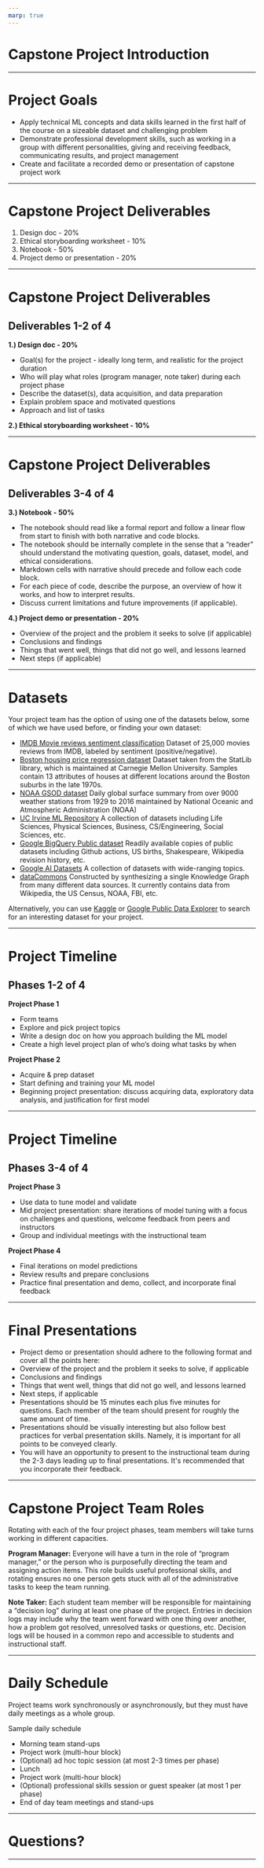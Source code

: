 ```yaml
---
marp: true
---
```


# Capstone Project Introduction

<!--
Today we'll begin discussing the culminating assignment for this course: the capstone project. We'll begin by going over the project goals, guidelines, deliverables, and timeline in this presentation. Please feel free to ask questions as we go through. Later on we'll move into discussing project topic ideation and begin the process of forming teams. 
-->

---

# Project Goals

* Apply technical ML concepts and data skills learned in the first half of the course on a sizeable dataset and challenging problem
* Demonstrate professional development skills, such as working in a group with different personalities, giving and receiving feedback, communicating results, and project management
* Create and facilitate a recorded demo or presentation of capstone project work

<!--
A significant amount of this course and class time are intentionally devoted to the capstone project.

We do this because employers want to see and hear about times you have worked collaboratively with other people in pursuit of a shared goal. Truthfully, that's much of professional life. You are better equipped to make your case to employers that you have experience working with others toward a technical goal if you have specific projects you can speak to, both listed on your resume and in your interview answers. The capstone project is one of those experiences, and it also allows you to apply the skills you've learned so far to create a specific project and present it.
-->

---

# Capstone Project Deliverables

1. Design doc - 20%
1. Ethical storyboarding worksheet - 10%
1. Notebook - 50%
1. Project demo or presentation - 20% 

<!--
Here are the deliverables for the capstone project. We'll go into each of them in more detail now.
-->

--- 

# Capstone Project Deliverables

## Deliverables 1-2 of 4

**1.) Design doc - 20%**
* Goal(s) for the project - ideally long term, and realistic for the project duration
* Who will play what roles (program manager, note taker) during each project phase
* Describe the dataset(s), data acquisition, and data preparation
* Explain problem space and motivated questions
* Approach and list of tasks

**2.) Ethical storyboarding worksheet - 10%**

<!--
First your team will complete a design doc that lays out the goals for your team's unique project, which team members will play what roles during each of the project phases, data-related information, what problem your project seeks to solve, and a list of tasks you'll complete in pursuit of that solution. A design doc template will be provided.

Next you'll complete an ethical storyboarding worksheet that facilitates thought and discussion about the ethical implications of your project idea. Again, a template will be provided. 
-->

---

# Capstone Project Deliverables

## Deliverables 3-4 of 4

**3.) Notebook - 50%**
* The notebook should read like a formal report and follow a linear flow from start to finish with both narrative and code blocks. 
* The notebook should be internally complete in the sense that a “reader” should understand the motivating question, goals, dataset, model, and ethical considerations. 
* Markdown cells with narrative should precede and follow each code block.
* For each piece of code, describe the purpose, an overview of how it works, and how to interpret results.
* Discuss current limitations and future improvements (if applicable).

**4.) Project demo or presentation - 20%**
* Overview of the project and the problem it seeks to solve (if applicable)
* Conclusions and findings
* Things that went well, things that did not go well, and lessons learned
* Next steps (if applicable)

<!--
In addition to the design doc and ethical storyboarding exercise, your team will submit a notebook of your project's narrative and code blocks that reads like a formal report. For each piece of code, you should describe the purpose, an overview of how it works, and how to interpret the results. If applicable, include a discussion of current limitations and future improvements.

Last is the project demo or presentation. We'll get into the specific requirements for the project presentation later on in this discussion.
--> 

---

# Datasets

Your project team has the option of using one of the datasets below, some of which we have used before, or finding your own dataset:

* [IMDB Movie reviews sentiment classification](https://keras.io/datasets/#imdb-movie-reviews-sentiment-classification) Dataset of 25,000 movies reviews from IMDB, labeled by sentiment (positive/negative).
* [Boston housing price regression dataset](https://keras.io/datasets/#boston-housing-price-regression-dataset) Dataset taken from the StatLib library, which is maintained at Carnegie Mellon University. Samples contain 13 attributes of houses at different locations around the Boston suburbs in the late 1970s.
* [NOAA GSOD dataset](https://www.kaggle.com/noaa/gsod) Daily global surface summary from over 9000 weather stations from 1929 to 2016 maintained by National Oceanic and Atmospheric Administration (NOAA)
* [UC Irvine ML Repository](https://archive.ics.uci.edu/ml/datasets.html) A collection of datasets including Life Sciences, Physical Sciences, Business, CS/Engineering, Social Sciences, etc.
* [Google BigQuery Public dataset](https://cloud.google.com/bigquery/public-data/) Readily available copies of public datasets including Github actions, US births, Shakespeare, Wikipedia revision history, etc.
* [Google AI Datasets](https://ai.google/tools/datasets/) A collection of datasets with wide-ranging topics.
* [dataCommons](https://browser.datacommons.org/) Constructed by synthesizing a single Knowledge Graph from many different data sources. It currently contains data from Wikipedia, the US Census, NOAA, FBI, etc.

Alternatively, you can use [Kaggle](https://www.kaggle.com/datasets) or [Google Public Data Explorer](https://www.google.com/publicdata/directory) to search for an interesting dataset for your project.

<!--
Linked here are some datasets your team can consider using for your project. Alternatively, Kaggle and Google Public Data Explorer have datasets to look through, too.
-->

---

# Project Timeline

## Phases 1-2 of 4

**Project Phase 1**
* Form teams
* Explore and pick project topics
* Write a design doc on how you approach building the ML model
* Create a high level project plan of who’s doing what tasks by when

**Project Phase 2**
* Acquire & prep dataset
* Start defining and training your ML model
* Beginning project presentation: discuss acquiring data, exploratory data analysis, and justification for first model

<!--
There are four distinct phases of the capstone project. The first involves forming teams, exploring and picking project topics, and completing the design doc and project plan to guide your work. Please note a template will NOT be provided for the project plan. The project plan format will be up to your team to decide. You're welcome to use one we worked on the project management session or create a new one.

The second project phase includes acquiring and prepping your team's dataset, defining and training your ML model, and beginning designing your project presentation or demo.
--> 

---

# Project Timeline

## Phases 3-4 of 4

**Project Phase 3**
* Use data to tune model and validate
* Mid project presentation: share iterations of model tuning with a focus on challenges and questions, welcome feedback from peers and instructors
* Group and individual meetings with the instructional team

**Project Phase 4**
* Final iterations on model predictions
* Review results and prepare conclusions
* Practice final presentation and demo, collect, and incorporate final feedback

<!--
The third project phase involves using data to tune and validate your model and continuing to work on your final presentation with peer and instructor feedback.

The fourth phase includes final iterations on model predictions, reviewing results and preparing conclusions. And then, finally, you'll present your final presentations to the class. Now we'll transition into the expectations for your final presentations.
--> 

---

# Final Presentations

* Project demo or presentation should adhere to the following format and cover all the points here:
 * Overview of the project and the problem it seeks to solve, if applicable
 * Conclusions and findings
 * Things that went well, things that did not go well, and lessons learned
 * Next steps, if applicable
* Presentations should be 15 minutes each plus five minutes for questions. Each member of the team should present for roughly the same amount of time. 
* Presentations should be visually interesting but also follow best practices for verbal presentation skills. Namely, it is important for all points to be conveyed clearly. 
* You will have an opportunity to present to the instructional team during the 2-3 days leading up to final presentations. It's recommended that you incorporate their feedback.

<!--
Final presentations should include an overview of the project and the problem it seeks to solve, conclusions and findings, lessons learned, and a brief discussion of what went well and what didn't go well. It should include any next steps your team has as you consider future developments for your project.

Each team's presentation should last 15 minutes, and there will be an additional five minutes allowed for Q&A. Every team member is expected to present for roughly the same amount of time. Please consider presentation best practices and make a presentation that is visually interesting and one that conveys your points clearly. 

You will have opportunities to practice your presentation for instructional staff, and we recommend taking advantage of those opportunities to refine your team's presentation.
-->

---

# Capstone Project Team Roles

Rotating with each of the four project phases, team members will take turns working in different capacities.

**Program Manager:** Everyone will have a turn in the role of “program manager,” or the person who is purposefully directing the team and assigning action items. This role builds useful professional skills, and rotating ensures no one person gets stuck with all of the administrative tasks to keep the team running.

**Note Taker:** Each student team member will be responsible for maintaining a “decision log” during at least one phase of the project. Entries in decision logs may include why the team went forward with one thing over another, how a problem got resolved, unresolved tasks or questions, etc. Decision logs will be housed in a common repo and accessible to students and instructional staff.

<!--
Next we'll talk briefly about team roles. In order to share the leadership and administrative burdens required for such a project, as well as get experience in both capacities, teams will rotate who is the program manager and who is the note taker. 

Note takers will be in charge of keeping a decision log that will be accessible to students and instructional staff. This log will include why certain courses of action were taken and not others

Program managers will assign tasks and keep the group on track during their respective turn in this role.
-->

---

# Daily Schedule

Project teams work synchronously or asynchronously, but they must have daily meetings as a whole group. 

Sample daily schedule
* Morning team stand-ups 
* Project work (multi-hour block)
* (Optional) ad hoc topic session (at most 2-3 times per phase)
* Lunch
* Project work (multi-hour block)
* (Optional) professional skills session or guest speaker (at most 1 per phase)
* End of day team meetings and stand-ups

<!--
During the capstone project phases, we will have  morning and afternoon “standups.” This is a very common industry practice, and for good reason! They allow group members an opportunity to raise issues or ask for help regarding anything that's blocking their work.

Every morning we'll take 10 minutes or less to share how your group will prioritize your time for the day and what you will feasibly get accomplished. Then at the end of the day, groups will come back together as a class to share what you accomplished during the day, anything you need help with, and what your focus will be the following day. This bookend standup structure will keep us on track and allow instructors to help as needed.
-->

---

# Questions?

<!--
We've covered our capstone project goals, deliverables, phases, team roles, final presentation expectations, and how our daily schedule will shift for the remainder of the course. Now that we have covered these basics, our next capstone-related session will get into project topic ideation and forming groups. Before we move on, however, what questions do you have on what we've gone over here?
--> 

---

